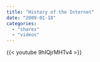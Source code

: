 ```yaml
---
title: "History of the Internet"
date: "2009-01-18"
categories:
  - "shares"
  - "videos"
---
```


{{< youtube 9hIQjrMHTv4 >}}
